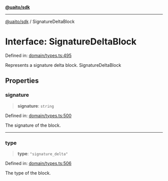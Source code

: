[**@uaito/sdk**](../README.md)

***

[@uaito/sdk](../README.md) / SignatureDeltaBlock

# Interface: SignatureDeltaBlock

Defined in: [domain/types.ts:495](https://github.com/elribonazo/uaito/blob/a99e7bcbdb0358b1999f9ce76755884ba2c23b7e/packages/sdk/src/domain/types.ts#L495)

Represents a signature delta block.
 SignatureDeltaBlock

## Properties

### signature

> **signature**: `string`

Defined in: [domain/types.ts:500](https://github.com/elribonazo/uaito/blob/a99e7bcbdb0358b1999f9ce76755884ba2c23b7e/packages/sdk/src/domain/types.ts#L500)

The signature of the block.

***

### type

> **type**: `"signature_delta"`

Defined in: [domain/types.ts:506](https://github.com/elribonazo/uaito/blob/a99e7bcbdb0358b1999f9ce76755884ba2c23b7e/packages/sdk/src/domain/types.ts#L506)

The type of the block.
